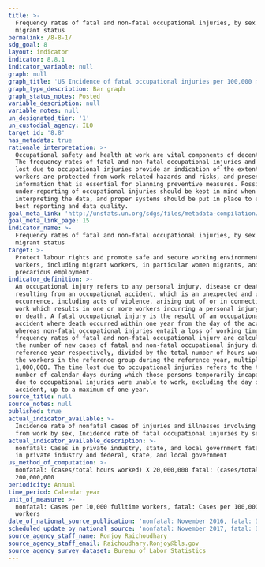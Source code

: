 ```yaml
---
title: >-
  Frequency rates of fatal and non-fatal occupational injuries, by sex and
  migrant status
permalink: /8-8-1/
sdg_goal: 8
layout: indicator
indicator: 8.8.1
indicator_variable: null
graph: null
graph_title: 'US Incidence of fatal occupational injuries per 100,000 male fulltime workers'
graph_type_description: Bar graph
graph_status_notes: Posted
variable_description: null
variable_notes: null
un_designated_tier: '1'
un_custodial_agency: ILO
target_id: '8.8'
has_metadata: true
rationale_interpretation: >-
  Occupational safety and health at work are vital components of decent work.
  The frequency rates of fatal and non-fatal occupational injuries and the time
  lost due to occupational injuries provide an indication of the extent to which
  workers are protected from work-related hazards and risks, and present
  information that is essential for planning preventive measures. Possible
  under-reporting of occupational injuries should be kept in mind when
  interpreting the data, and proper systems should be put in place to ensure the
  best reporting and data quality.
goal_meta_link: 'http://unstats.un.org/sdgs/files/metadata-compilation/Metadata-Goal-8.pdf'
goal_meta_link_page: 15
indicator_name: >-
  Frequency rates of fatal and non-fatal occupational injuries, by sex and
  migrant status
target: >-
  Protect labour rights and promote safe and secure working environments for all
  workers, including migrant workers, in particular women migrants, and those in
  precarious employment.
indicator_definition: >-
  An occupational injury refers to any personal injury, disease or death
  resulting from an occupational accident, which is an unexpected and unplanned
  occurrence, including acts of violence, arising out of or in connection with
  work which results in one or more workers incurring a personal injury, disease
  or death. A fatal occupational injury is the result of an occupational
  accident where death occurred within one year from the day of the accident,
  whereas non-fatal occupational injuries entail a loss of working time. The
  frequency rates of fatal and non-fatal occupational injury are calculated as
  the number of new cases of fatal and non-fatal occupational injury during the
  reference year respectively, divided by the total number of hours worked by
  the workers in the reference group during the reference year, multiplied by
  1,000,000. The time lost due to occupational injuries refers to the total
  number of calendar days during which those persons temporarily incapacitated
  due to occupational injuries were unable to work, excluding the day of the
  accident, up to a maximum of one year.
source_title: null
source_notes: null
published: true
actual_indicator_available: >-
  Incidence rate of nonfatal cases of injuries and illnesses involving days away
  from work by sex, Incidence rate of fatal occupational injuries by sex
actual_indicator_available_description: >-
  nonfatal: Cases in private industry, state, and local government fatal: Cases
  in private industry and federal, state, and local government
us_method_of_computation: >-
  nonfatal: (cases/total hours worked) X 20,000,000 fatal: (cases/total hours) X
  200,000,000
periodicity: Annual
time_period: Calendar year
unit_of_measure: >-
  nonfatal: Cases per 10,000 fulltime workers, fatal: Cases per 100,000 fulltime
  workers
date_of_national_source_publication: 'nonfatal: November 2016, fatal: December 2016'
scheduled_update_by_national_source: 'nonfatal: November 2017, fatal: December 2017'
source_agency_staff_name: Ronjoy Raichoudhary
source_agency_staff_email: Raichoudhary.Ronjoy@bls.gov
source_agency_survey_dataset: Bureau of Labor Statistics
---
```

